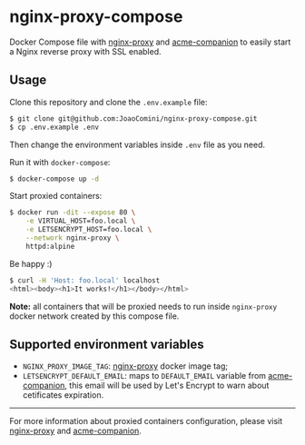 # nginx-proxy-compose

Docker Compose file with [nginx-proxy](https://github.com/nginx-proxy/nginx-proxy) and [acme-companion](https://github.com/nginx-proxy/acme-companion) to easily start a Nginx reverse proxy with SSL enabled.

## Usage

Clone this repository and clone the `.env.example` file:
```bash
$ git clone git@github.com:JoaoComini/nginx-proxy-compose.git
$ cp .env.example .env
```
Then change the environment variables inside `.env` file as you need.

Run it with `docker-compose`:
```bash
$ docker-compose up -d
```

Start proxied containers:
```bash
$ docker run -dit --expose 80 \
    -e VIRTUAL_HOST=foo.local \
    -e LETSENCRYPT_HOST=foo.local \
    --network nginx-proxy \
    httpd:alpine
```

Be happy :)
```bash
$ curl -H 'Host: foo.local' localhost
<html><body><h1>It works!</h1></body></html>
```

**Note:** all containers that will be proxied needs to run inside `nginx-proxy` docker network created by this compose file.

## Supported environment variables
- `NGINX_PROXY_IMAGE_TAG`: [nginx-proxy](https://github.com/nginx-proxy/nginx-proxy) docker image tag;
- `LETSENCRYPT_DEFAULT_EMAIL`: maps to `DEFAULT_EMAIL` variable from [acme-companion](https://github.com/nginx-proxy/acme-companion), this email will be used by Let's Encrypt to warn about cetificates expiration.

---

For more information about proxied containers configuration, please visit [nginx-proxy](https://github.com/nginx-proxy/nginx-proxy) and [acme-companion](https://github.com/nginx-proxy/acme-companion).
